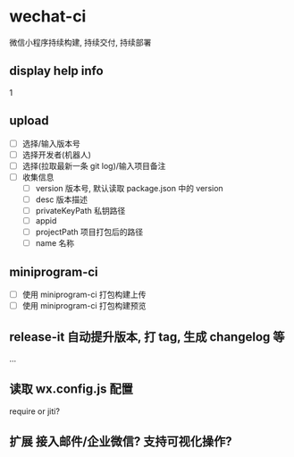 # wechat-ci

微信小程序持续构建, 持续交付, 持续部署

## display help info

1

## upload

- [ ] 选择/输入版本号
- [ ] 选择开发者(机器人)
- [ ] 选择(拉取最新一条 git log)/输入项目备注
- [ ] 收集信息
  - [ ] version 版本号, 默认读取 package.json 中的 version
  - [ ] desc 版本描述
  - [ ] privateKeyPath 私钥路径
  - [ ] appid
  - [ ] projectPath 项目打包后的路径
  - [ ] name 名称

## miniprogram-ci

- [ ] 使用 miniprogram-ci 打包构建上传
- [ ] 使用 miniprogram-ci 打包构建预览

## release-it 自动提升版本, 打 tag, 生成 changelog 等

...

## 读取 wx.config.js 配置

require or jiti?

## 扩展 接入邮件/企业微信? 支持可视化操作?
